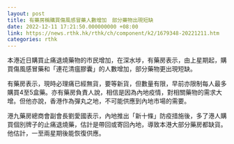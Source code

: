 ```yaml
---
layout: post
title: 有藥房稱購買傷風感冒藥人數增加　部分藥物出現短缺
date: 2022-12-11 17:21:50.000000000 +08:00
link: https://news.rthk.hk/rthk/ch/component/k2/1679348-20221211.htm
categories: rthk
---
```


本港近日購買止痛退燒藥物的市民增加，在深水埗，有藥房表示，由上星期起，購買傷風感冒藥和「連花清瘟膠囊」的人數增加，部分藥物更出現短缺。

有藥房表示，現時必理痛已經無貨，要等新貨，但數量有限，早前亦限制每人最多購買4至5盒藥。亦有藥房負責人說，相信是因為內地疫情，對相關藥物的需求大增。但他亦說，香港作為彈丸之地，不可能供應到內地市場的需要。

港九藥房總商會副會長劉愛國表示，內地推出「新十條」防疫措施後，多了港人購買個別牌子的止痛退燒藥，估計是帶回或寄回內地，導致本港大部分藥房都缺貨。他估計，一至兩星期後能恢復供應。
